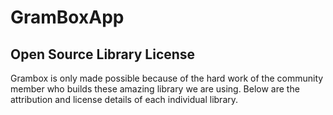 # GramBoxApp

## Open Source Library License 
Grambox is only made possible because of the hard work of the community member who builds these amazing library we are using. Below are the attribution and license details of each individual library.
